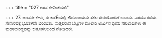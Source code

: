 +++
title = "027 ಅರಸ ಕೇಳೀಚೆಯಲಿ"

+++
27. ಅರಸನೇ ಕೇಳು, ಈ ಕಡೆÉಯಲ್ಲಿ ಕೌರವರಾಯನು ಸಕಲ ಸೇನೆಯೊಂದಿಗೆ ಬಂದನು. ಎರಡೂ ಕಡೆಯ ಸೇನಾರವಕ್ಕೆ ಭೂತಳವೇ ಬಿರಿಯಿತು. ಸುತ್ತಲಿರುವ ಬೆಟ್ಟಗಳ ಮೇಲೇರಿ ಅರ್ಜುನ ಭೀಮ ನಕುಲಾದಿಗಳು ಈ ಮಹಾಯುದ್ಧವನ್ನು  ಕುತೂಹಲದಿಂದ ನೋಡಿದರು.